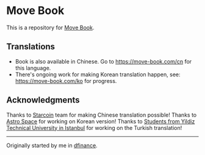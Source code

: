 # Move Book

This is a repository for [Move Book](https://move-book.com).

## Translations

- Book is also available in Chinese. Go to https://move-book.com/cn for this language.
- There's ongoing work for making Korean translation happen, see: https://move-book.com/ko for progress.

## Acknowledgments

Thanks to [Starcoin](https://github.com/starcoinorg) team for making Chinese translation possible!
Thanks to [Astro Space](https://github.com/AstroSpaceHQ) for working on Korean version!
Thanks to [Students from Yildiz Technical University in Istanbul](https://yildiz.edu.tr/en) for working on the Turkish translation!

---

Originally started by me in [dfinance](https://github.com/dfinance/move-book).
